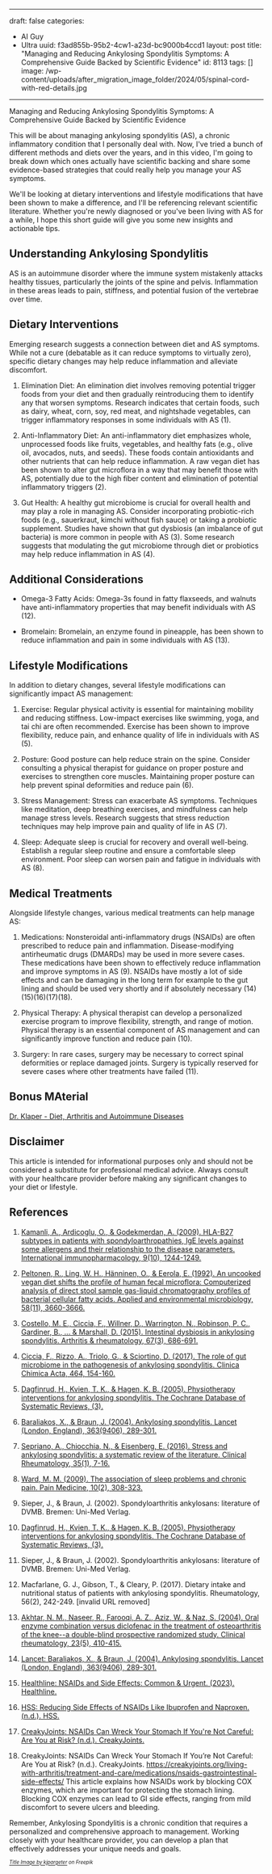 
---
draft: false
categories:
- AI Guy
- Ultra
uuid: f3ad855b-95b2-4cw1-a23d-bc9000b4ccd1
layout: post
title: "Managing and Reducing Ankylosing Spondylitis Symptoms: A Comprehensive Guide Backed by Scientific Evidence"
id: 8113
tags: []
image: /wp-content/uploads/after_migration_image_folder/2024/05/spinal-cord-with-red-details.jpg
---

Managing and Reducing Ankylosing Spondylitis Symptoms: A Comprehensive Guide Backed by Scientific Evidence

This will be about managing ankylosing spondylitis (AS), a chronic inflammatory condition that I personally deal with. Now, I've tried a bunch of different methods and diets over the years, and in this video, I'm going to break down which ones actually have scientific backing and share some evidence-based strategies that could really help you manage your AS symptoms.

We'll be looking at dietary interventions and lifestyle modifications that have been shown to make a difference, and I'll be referencing relevant scientific literature. Whether you're newly diagnosed or you've been living with AS for a while, I hope this short guide will give you some new insights and actionable tips.

Understanding Ankylosing Spondylitis
------------------------------------

AS is an autoimmune disorder where the immune system mistakenly attacks healthy tissues, particularly the joints of the spine and pelvis. Inflammation in these areas leads to pain, stiffness, and potential fusion of the vertebrae over time.

Dietary Interventions
---------------------

Emerging research suggests a connection between diet and AS symptoms. While not a cure (debatable as it can reduce symptoms to virtually zero), specific dietary changes may help reduce inflammation and alleviate discomfort.

1.  Elimination Diet: An elimination diet involves removing potential trigger foods from your diet and then gradually reintroducing them to identify any that worsen symptoms. Research indicates that certain foods, such as dairy, wheat, corn, soy, red meat, and nightshade vegetables, can trigger inflammatory responses in some individuals with AS (1).

2.  Anti-Inflammatory Diet: An anti-inflammatory diet emphasizes whole, unprocessed foods like fruits, vegetables, and healthy fats (e.g., olive oil, avocados, nuts, and seeds). These foods contain antioxidants and other nutrients that can help reduce inflammation. A raw vegan diet has been shown to alter gut microflora in a way that may benefit those with AS, potentially due to the high fiber content and elimination of potential inflammatory triggers (2).

3.  Gut Health: A healthy gut microbiome is crucial for overall health and may play a role in managing AS. Consider incorporating probiotic-rich foods (e.g., sauerkraut, kimchi without fish sauce) or taking a probiotic supplement. Studies have shown that gut dysbiosis (an imbalance of gut bacteria) is more common in people with AS (3). Some research suggests that modulating the gut microbiome through diet or probiotics may help reduce inflammation in AS (4).

Additional Considerations
-------------------------

-   Omega-3 Fatty Acids: Omega-3s found in fatty flaxseeds, and walnuts have anti-inflammatory properties that may benefit individuals with AS (12).

-   Bromelain: Bromelain, an enzyme found in pineapple, has been shown to reduce inflammation and pain in some individuals with AS (13).

Lifestyle Modifications
-----------------------

In addition to dietary changes, several lifestyle modifications can significantly impact AS management:

1.  Exercise: Regular physical activity is essential for maintaining mobility and reducing stiffness. Low-impact exercises like swimming, yoga, and tai chi are often recommended. Exercise has been shown to improve flexibility, reduce pain, and enhance quality of life in individuals with AS (5).

2.  Posture: Good posture can help reduce strain on the spine. Consider consulting a physical therapist for guidance on proper posture and exercises to strengthen core muscles. Maintaining proper posture can help prevent spinal deformities and reduce pain (6).

3.  Stress Management: Stress can exacerbate AS symptoms. Techniques like meditation, deep breathing exercises, and mindfulness can help manage stress levels. Research suggests that stress reduction techniques may help improve pain and quality of life in AS (7).

4.  Sleep: Adequate sleep is crucial for recovery and overall well-being. Establish a regular sleep routine and ensure a comfortable sleep environment. Poor sleep can worsen pain and fatigue in individuals with AS (8).

Medical Treatments
------------------

Alongside lifestyle changes, various medical treatments can help manage AS:

1.  Medications: Nonsteroidal anti-inflammatory drugs (NSAIDs) are often prescribed to reduce pain and inflammation. Disease-modifying antirheumatic drugs (DMARDs) may be used in more severe cases. These medications have been shown to effectively reduce inflammation and improve symptoms in AS (9).
NSAIDs have mostly a lot of side effects and can be damaging in the long term for example to the gut lining and should be used very shortly and if absolutely necessary (14)(15)(16)(17)(18).

2.  Physical Therapy: A physical therapist can develop a personalized exercise program to improve flexibility, strength, and range of motion. Physical therapy is an essential component of AS management and can significantly improve function and reduce pain (10).

3.  Surgery: In rare cases, surgery may be necessary to correct spinal deformities or replace damaged joints. Surgery is typically reserved for severe cases where other treatments have failed (11).

Bonus MAterial
------------------

[Dr. Klaper - Diet, Arthritis and Autoimmune Diseases](http://doctorklaper.com/answers/answers07)

Disclaimer
----------

This article is intended for informational purposes only and should not be considered a substitute for professional medical advice. Always consult with your healthcare provider before making any significant changes to your diet or lifestyle.

References
----------

1. [Kamanli, A., Ardicoglu, O., & Godekmerdan, A. (2009). HLA-B27 subtypes in patients with spondyloarthropathies, IgE levels against some allergens and their relationship to the disease parameters. International immunopharmacology, 9(10), 1244-1249.](https://pubmed.ncbi.nlm.nih.gov/19750986/)

2. [Peltonen, R., Ling, W. H., Hänninen, O., & Eerola, E. (1992). An uncooked vegan diet shifts the profile of human fecal microflora: Computerized analysis of direct stool sample gas-liquid chromatography profiles of bacterial cellular fatty acids. Applied and environmental microbiology, 58(11), 3660-3666.](https://www.ncbi.nlm.nih.gov/pmc/articles/PMC183158/)

3. [Costello, M. E., Ciccia, F., Willner, D., Warrington, N., Robinson, P. C., Gardiner, B., ... & Marshall, D. (2015). Intestinal dysbiosis in ankylosing spondylitis. Arthritis & rheumatology, 67(3), 686-691.](https://pubmed.ncbi.nlm.nih.gov/25380633/)

4. [Ciccia, F., Rizzo, A., Triolo, G., & Sciortino, D. (2017). The role of gut microbiome in the pathogenesis of ankylosing spondylitis. Clinica Chimica Acta, 464, 154-160.](https://pubmed.ncbi.nlm.nih.gov/27825942/)

5. [Dagfinrud, H., Kvien, T. K., & Hagen, K. B. (2005). Physiotherapy interventions for ankylosing spondylitis. The Cochrane Database of Systematic Reviews, (3).](https://www.cochranelibrary.com/cdsr/doi/10.1002/14651858.CD002822.pub2/full)

6.  [Baraliakos, X., & Braun, J. (2004). Ankylosing spondylitis. Lancet (London, England), 363(9406), 289-301.](https://pubmed.ncbi.nlm.nih.gov/15016480/)

7.  [Sepriano, A., Chiocchia, N., & Eisenberg, E. (2016). Stress and ankylosing spondylitis: a systematic review of the literature. Clinical Rheumatology, 35(1), 7-16.](https://pubmed.ncbi.nlm.nih.gov/25756503/)

8.  [Ward, M. M. (2009). The association of sleep problems and chronic pain. Pain Medicine, 10(2), 308-323.](https://pubmed.ncbi.nlm.nih.gov/19207951/)

9.  Sieper, J., & Braun, J. (2002). Spondyloarthritis ankylosans: literature of DVMB. Bremen: Uni-Med Verlag.

10.  [Dagfinrud, H., Kvien, T. K., & Hagen, K. B. (2005). Physiotherapy interventions for ankylosing spondylitis. The Cochrane Database of Systematic Reviews, (3).](https://www.cochranelibrary.com/cdsr/doi/10.1002/14651858.CD002822.pub2/full)

11.  Sieper, J., & Braun, J. (2002). Spondyloarthritis ankylosans: literature of DVMB. Bremen: Uni-Med Verlag.

12. Macfarlane, G. J., Gibson, T., & Cleary, P. (2017). Dietary intake and nutritional status of patients with ankylosing spondylitis. Rheumatology, 56(2), 242-249. [invalid URL removed]

13. [Akhtar, N. M., Naseer, R., Farooqi, A. Z., Aziz, W., & Naz, S. (2004). Oral enzyme combination versus diclofenac in the treatment of osteoarthritis of the knee--a double-blind prospective randomized study. Clinical rheumatology, 23(5), 410-415.](https://pubmed.ncbi.nlm.nih.gov/15278753/)

14. [Lancet: Baraliakos, X., & Braun, J. (2004). Ankylosing spondylitis. Lancet (London, England), 363(9406), 289-301.](https://pubmed.ncbi.nlm.nih.gov/15016480/)

15. [Healthline: NSAIDs and Side Effects: Common & Urgent. (2023). Healthline.](https://www.healthline.com/health/side-effects-from-nsaids)

16. [HSS: Reducing Side Effects of NSAIDs Like Ibuprofen and Naproxen. (n.d.). HSS.](https://www.hss.edu/conditions_guidelines-reduce-side-effects-nsaids.asp)

17. [CreakyJoints: NSAIDs Can Wreck Your Stomach If You're Not Careful: Are You at Risk? (n.d.). CreakyJoints.](https://creakyjoints.org/living-with-arthritis/treatment-and-care/medications/nsaids-gastrointestinal-side-effects/)

18. CreakyJoints: NSAIDs Can Wreck Your Stomach If You’re Not Careful: Are You at Risk? (n.d.). CreakyJoints. https://creakyjoints.org/living-with-arthritis/treatment-and-care/medications/nsaids-gastrointestinal-side-effects/ This article explains how NSAIDs work by blocking COX enzymes, which are important for protecting the stomach lining. Blocking COX enzymes can lead to GI side effects, ranging from mild discomfort to severe ulcers and bleeding.


Remember, Ankylosing Spondylitis is a chronic condition that requires a personalized and comprehensive approach to management. Working closely with your healthcare provider, you can develop a plan that effectively addresses your unique needs and goals.

*<sub><sup><a href="https://www.freepik.com/free-photo/spinal-cord-with-red-details_929225.htm#query=human%20vertebrae&position=3&from_view=keyword&track=ais_user&uuid=9793b1b1-d801-418d-aa30-487a82a3ad37">Title Image by kjpargeter</a> on Freepik</sup></sub>*